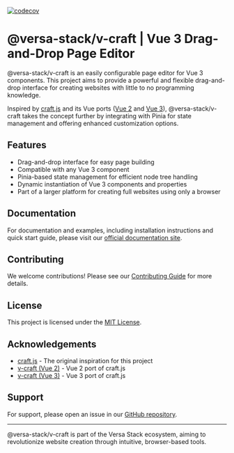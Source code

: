 [![codecov](https://codecov.io/gh/versa-stack/v-craft/branch/develop/graph/badge.svg?token=VLUY6V79PV)](https://codecov.io/gh/versa-stack/v-craft)

# @versa-stack/v-craft | Vue 3 Drag-and-Drop Page Editor

@versa-stack/v-craft is an easily configurable page editor for Vue 3 components. This project aims to provide a powerful and flexible drag-and-drop interface for creating websites with little to no programming knowledge.

Inspired by [craft.js](https://craft.js.org/) and its Vue ports ([Vue 2](https://github.com/yoychen/v-craft) and [Vue 3](https://github.com/loming/v-craft/tree/vue3)), @versa-stack/v-craft takes the concept further by integrating with Pinia for state management and offering enhanced customization options.

## Features

- Drag-and-drop interface for easy page building
- Compatible with any Vue 3 component
- Pinia-based state management for efficient node tree handling
- Dynamic instantiation of Vue 3 components and properties
- Part of a larger platform for creating full websites using only a browser

## Documentation

For documentation and examples, including installation instructions and quick start guide, please visit our [official documentation site](https://versa-stack.github.io/v-craft/develop).

## Contributing

We welcome contributions! Please see our [Contributing Guide](/CONTRIBUTING.md) for more details.

## License

This project is licensed under the [MIT License](/LICENSE).

## Acknowledgements

- [craft.js](https://craft.js.org/) - The original inspiration for this project
- [v-craft (Vue 2)](https://github.com/yoychen/v-craft) - Vue 2 port of craft.js
- [v-craft (Vue 3)](https://github.com/loming/v-craft/tree/vue3) - Vue 3 port of craft.js

## Support

For support, please open an issue in our [GitHub repository](https://github.com/versa-stack/v-craft/issues).

---

@versa-stack/v-craft is part of the Versa Stack ecosystem, aiming to revolutionize website creation through intuitive, browser-based tools.
